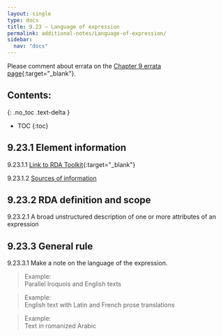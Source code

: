 ```yaml
---
layout: single
type: docs
title: 9.23 — Language of expression
permalink: additional-notes/Language-of-expression/
sidebar:
  nav: "docs"
---
```


Please comment about errata on the [Chapter 9 errata page](https://docs.google.com/document/d/1O-4HOsrSwNPkw28P9J9SWmJv0cwGZ0DGGSfXrEWaaO0/edit#bookmark=id.jagdm6o58tkh){:target="_blank"}.

## Contents:
{: .no_toc .text-delta }

- TOC
{:toc}

## 9.23.1 Element information

<a name="9.23.1.1">9.23.1.1</a> [Link to RDA Toolkit](https://beta.rdatoolkit.org/Content/Index?externalId=en-US_ala-b7de61e2-fe4b-3cc3-a4a2-7a3c4c55b4fc){:target="_blank"}

<a name="9.23.1.2">9.23.1.2</a> [Sources of information](/DCRMR/additional-notes/#9011-sources-of-information)

## 9.23.2 RDA definition and scope

<a name="9.23.2.1">9.23.2.1</a> A broad unstructured description of one or more attributes of an expression 

## 9.23.3 General rule

<a name="9.23.3.1">9.23.3.1</a> Make a note on the language of the expression. 

>Example:  
>Parallel Iroquois and English texts

>Example:  
>English text with Latin and French prose translations

>Example:  
>Text in romanized Arabic
